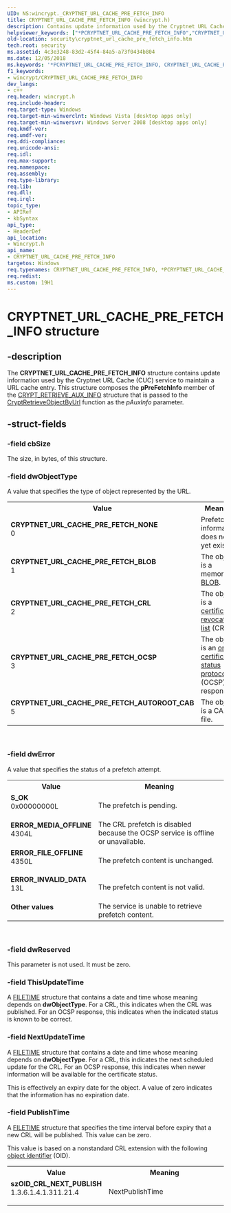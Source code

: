 ```yaml
---
UID: NS:wincrypt._CRYPTNET_URL_CACHE_PRE_FETCH_INFO
title: CRYPTNET_URL_CACHE_PRE_FETCH_INFO (wincrypt.h)
description: Contains update information used by the Cryptnet URL Cache (CUC) service to maintain a URL cache entry.
helpviewer_keywords: ["*PCRYPTNET_URL_CACHE_PRE_FETCH_INFO","CRYPTNET_URL_CACHE_PRE_FETCH_AUTOROOT_CAB","CRYPTNET_URL_CACHE_PRE_FETCH_BLOB","CRYPTNET_URL_CACHE_PRE_FETCH_CRL","CRYPTNET_URL_CACHE_PRE_FETCH_INFO","CRYPTNET_URL_CACHE_PRE_FETCH_INFO structure [Security]","CRYPTNET_URL_CACHE_PRE_FETCH_NONE","CRYPTNET_URL_CACHE_PRE_FETCH_OCSP","ERROR_FILE_OFFLINE","ERROR_INVALID_DATA","ERROR_MEDIA_OFFLINE","Other values","PCRYPTNET_URL_CACHE_PRE_FETCH_INFO","PCRYPTNET_URL_CACHE_PRE_FETCH_INFO structure pointer [Security]","S_OK","security.cryptnet_url_cache_pre_fetch_info","szOID_CRL_NEXT_PUBLISH","wincrypt/CRYPTNET_URL_CACHE_PRE_FETCH_INFO","wincrypt/PCRYPTNET_URL_CACHE_PRE_FETCH_INFO"]
old-location: security\cryptnet_url_cache_pre_fetch_info.htm
tech.root: security
ms.assetid: 4c3e3248-83d2-45f4-84a5-a73f0434b804
ms.date: 12/05/2018
ms.keywords: '*PCRYPTNET_URL_CACHE_PRE_FETCH_INFO, CRYPTNET_URL_CACHE_PRE_FETCH_AUTOROOT_CAB, CRYPTNET_URL_CACHE_PRE_FETCH_BLOB, CRYPTNET_URL_CACHE_PRE_FETCH_CRL, CRYPTNET_URL_CACHE_PRE_FETCH_INFO, CRYPTNET_URL_CACHE_PRE_FETCH_INFO structure [Security], CRYPTNET_URL_CACHE_PRE_FETCH_NONE, CRYPTNET_URL_CACHE_PRE_FETCH_OCSP, ERROR_FILE_OFFLINE, ERROR_INVALID_DATA, ERROR_MEDIA_OFFLINE, Other values, PCRYPTNET_URL_CACHE_PRE_FETCH_INFO, PCRYPTNET_URL_CACHE_PRE_FETCH_INFO structure pointer [Security], S_OK, security.cryptnet_url_cache_pre_fetch_info, szOID_CRL_NEXT_PUBLISH, wincrypt/CRYPTNET_URL_CACHE_PRE_FETCH_INFO, wincrypt/PCRYPTNET_URL_CACHE_PRE_FETCH_INFO'
f1_keywords:
- wincrypt/CRYPTNET_URL_CACHE_PRE_FETCH_INFO
dev_langs:
- c++
req.header: wincrypt.h
req.include-header: 
req.target-type: Windows
req.target-min-winverclnt: Windows Vista [desktop apps only]
req.target-min-winversvr: Windows Server 2008 [desktop apps only]
req.kmdf-ver: 
req.umdf-ver: 
req.ddi-compliance: 
req.unicode-ansi: 
req.idl: 
req.max-support: 
req.namespace: 
req.assembly: 
req.type-library: 
req.lib: 
req.dll: 
req.irql: 
topic_type:
- APIRef
- kbSyntax
api_type:
- HeaderDef
api_location:
- Wincrypt.h
api_name:
- CRYPTNET_URL_CACHE_PRE_FETCH_INFO
targetos: Windows
req.typenames: CRYPTNET_URL_CACHE_PRE_FETCH_INFO, *PCRYPTNET_URL_CACHE_PRE_FETCH_INFO
req.redist: 
ms.custom: 19H1
---
```


# CRYPTNET_URL_CACHE_PRE_FETCH_INFO structure


## -description


The <b>CRYPTNET_URL_CACHE_PRE_FETCH_INFO</b> structure contains update information used by the Cryptnet URL Cache (CUC) service to maintain a URL cache entry. This structure composes the <b>pPreFetchInfo</b> member of the <a href="https://docs.microsoft.com/windows/desktop/api/wincrypt/ns-wincrypt-crypt_retrieve_aux_info">CRYPT_RETRIEVE_AUX_INFO</a> structure that is passed to the <a href="https://docs.microsoft.com/windows/desktop/api/wincrypt/nf-wincrypt-cryptretrieveobjectbyurla">CryptRetrieveObjectByUrl</a> function as the <i>pAuxInfo</i> parameter.


## -struct-fields




### -field cbSize

The size, in bytes, of this structure.


### -field dwObjectType

A value that specifies the type of object represented by the URL.

<table>
<tr>
<th>Value</th>
<th>Meaning</th>
</tr>
<tr>
<td width="40%"><a id="CRYPTNET_URL_CACHE_PRE_FETCH_NONE"></a><a id="cryptnet_url_cache_pre_fetch_none"></a><dl>
<dt><b>CRYPTNET_URL_CACHE_PRE_FETCH_NONE</b></dt>
<dt>0</dt>
</dl>
</td>
<td width="60%">
Prefetch information does not yet exist.

</td>
</tr>
<tr>
<td width="40%"><a id="CRYPTNET_URL_CACHE_PRE_FETCH_BLOB"></a><a id="cryptnet_url_cache_pre_fetch_blob"></a><dl>
<dt><b>CRYPTNET_URL_CACHE_PRE_FETCH_BLOB</b></dt>
<dt>1</dt>
</dl>
</td>
<td width="60%">
The object is a memory <a href="https://docs.microsoft.com/windows/desktop/SecGloss/b-gly">BLOB</a>.

</td>
</tr>
<tr>
<td width="40%"><a id="CRYPTNET_URL_CACHE_PRE_FETCH_CRL"></a><a id="cryptnet_url_cache_pre_fetch_crl"></a><dl>
<dt><b>CRYPTNET_URL_CACHE_PRE_FETCH_CRL</b></dt>
<dt>2</dt>
</dl>
</td>
<td width="60%">
The object is a <a href="https://docs.microsoft.com/windows/desktop/SecGloss/c-gly">certificate revocation list</a> (CRL).

</td>
</tr>
<tr>
<td width="40%"><a id="CRYPTNET_URL_CACHE_PRE_FETCH_OCSP"></a><a id="cryptnet_url_cache_pre_fetch_ocsp"></a><dl>
<dt><b>CRYPTNET_URL_CACHE_PRE_FETCH_OCSP</b></dt>
<dt>3</dt>
</dl>
</td>
<td width="60%">
The object is an <a href="https://docs.microsoft.com/windows/desktop/SecGloss/o-gly">online certificate status protocol</a> (OCSP) response.

</td>
</tr>
<tr>
<td width="40%"><a id="CRYPTNET_URL_CACHE_PRE_FETCH_AUTOROOT_CAB"></a><a id="cryptnet_url_cache_pre_fetch_autoroot_cab"></a><dl>
<dt><b>CRYPTNET_URL_CACHE_PRE_FETCH_AUTOROOT_CAB</b></dt>
<dt>5</dt>
</dl>
</td>
<td width="60%">
The object is a CAB file.

</td>
</tr>
</table>
 


### -field dwError

A value that specifies the status of a prefetch attempt.

<table>
<tr>
<th>Value</th>
<th>Meaning</th>
</tr>
<tr>
<td width="40%"><a id="S_OK"></a><a id="s_ok"></a><dl>
<dt><b>S_OK</b></dt>
<dt>0x00000000L</dt>
</dl>
</td>
<td width="60%">
The prefetch is pending.

</td>
</tr>
<tr>
<td width="40%"><a id="ERROR_MEDIA_OFFLINE"></a><a id="error_media_offline"></a><dl>
<dt><b>ERROR_MEDIA_OFFLINE</b></dt>
<dt>4304L</dt>
</dl>
</td>
<td width="60%">
The CRL prefetch is disabled because the OCSP service is offline or unavailable.

</td>
</tr>
<tr>
<td width="40%"><a id="ERROR_FILE_OFFLINE"></a><a id="error_file_offline"></a><dl>
<dt><b>ERROR_FILE_OFFLINE</b></dt>
<dt>4350L</dt>
</dl>
</td>
<td width="60%">
The prefetch content is unchanged.

</td>
</tr>
<tr>
<td width="40%"><a id="ERROR_INVALID_DATA"></a><a id="error_invalid_data"></a><dl>
<dt><b>ERROR_INVALID_DATA</b></dt>
<dt>13L</dt>
</dl>
</td>
<td width="60%">
The prefetch content is not valid.

</td>
</tr>
<tr>
<td width="40%"><a id="Other_values"></a><a id="other_values"></a><a id="OTHER_VALUES"></a><dl>
<dt><b>Other values</b></dt>
</dl>
</td>
<td width="60%">
The service is unable to retrieve prefetch content.

</td>
</tr>
</table>
 


### -field dwReserved

This parameter is not used. It must be zero.


### -field ThisUpdateTime

A <a href="https://docs.microsoft.com/windows/desktop/api/minwinbase/ns-minwinbase-filetime">FILETIME</a> structure that contains a date and time whose meaning depends on <b>dwObjectType</b>. For a CRL, this indicates when the CRL was published. For an OCSP response, this indicates when the indicated status is known to be correct.


### -field NextUpdateTime

A <a href="https://docs.microsoft.com/windows/desktop/api/minwinbase/ns-minwinbase-filetime">FILETIME</a> structure that contains a date and time whose meaning depends on <b>dwObjectType</b>. For a CRL, this indicates the next scheduled update for the CRL. For an OCSP response, this indicates when newer information will be available for the certificate status.

This is effectively an expiry date for the object. A value of zero indicates that the information has no expiration date.


### -field PublishTime

A <a href="https://docs.microsoft.com/windows/desktop/api/minwinbase/ns-minwinbase-filetime">FILETIME</a> structure that specifies the time interval before expiry that a new CRL will be published. This value can be zero.

This value is based on a nonstandard CRL extension with the following <a href="https://docs.microsoft.com/windows/desktop/SecGloss/o-gly">object identifier</a> (OID).

<table>
<tr>
<th>Value</th>
<th>Meaning</th>
</tr>
<tr>
<td width="40%"><a id="szOID_CRL_NEXT_PUBLISH"></a><a id="szoid_crl_next_publish"></a><a id="SZOID_CRL_NEXT_PUBLISH"></a><dl>
<dt><b>szOID_CRL_NEXT_PUBLISH</b></dt>
<dt>1.3.6.1.4.1.311.21.4</dt>
</dl>
</td>
<td width="60%">
NextPublishTime

</td>
</tr>
</table>
 

